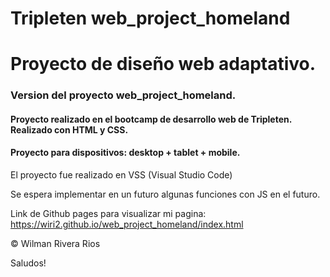 # Tripleten web_project_homeland

# Proyecto de diseño web adaptativo.

### Version del proyecto web_project_homeland.

#### Proyecto realizado en el bootcamp de desarrollo web de Tripleten. Realizado con HTML y CSS.

#### Proyecto para dispositivos: desktop + tablet + mobile.

El proyecto fue realizado en VSS (Visual Studio Code)

Se espera implementar en un futuro algunas funciones con JS en el futuro.

Link de Github pages para visualizar mi pagina:
https://wiri2.github.io/web_project_homeland/index.html

&#169; Wilman Rivera Rios

Saludos!
